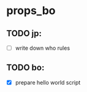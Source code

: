 # props_bo


## TODO jp:

- [ ] write down who rules

## TODO bo:
- [x] prepare hello world script

